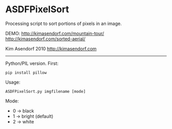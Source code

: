 ASDFPixelSort
=============

Processing script to sort portions of pixels in an image.

DEMO:
http://kimasendorf.com/mountain-tour/
http://kimasendorf.com/sorted-aerial/


Kim Asendorf 2010
http://kimasendorf.com

---

Python/PIL version. First:

`pip install pillow`

Usage: 

`ASDFPixelSort.py imgfilename [mode]`

Mode:
 * 0 -> black
 * 1 -> bright (default)
 * 2 -> white
